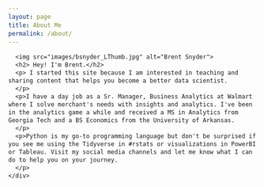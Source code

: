 ```yaml
---
layout: page
title: About Me
permalink: /about/
---
```


<div class="row">
    <div>

      <img src="images/bsnyder_LThumb.jpg" alt="Brent Snyder">
      <h2> Hey! I'm Brent.</h2>
      <p> I started this site because I am interested in teaching and sharing content that helps you become a better data scientist. 
      </p> 
      <p>I have a day job as a Sr. Manager, Business Analytics at Walmart where I solve merchant's needs with insights and analytics. I've been in the analytics game a while and received a MS in Analytics from Georgia Tech and a BS Economics from the University of Arkansas.
      </p>
      <p>Python is my go-to programming language but don't be surprised if you see me using the Tidyverse in #rstats or visualizations in PowerBI or Tableau. Visit my social media channels and let me know what I can do to help you on your journey.  
      </p>
    </div>
</div>
